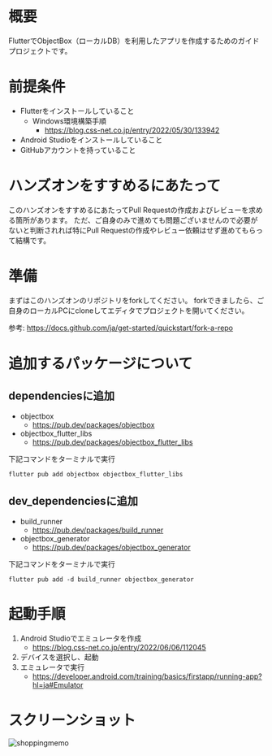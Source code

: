 # 概要

FlutterでObjectBox（ローカルDB）を利用したアプリを作成するためのガイドプロジェクトです。

# 前提条件

- Flutterをインストールしていること
    - Windows環境構築手順
        - https://blog.css-net.co.jp/entry/2022/05/30/133942
- Android Studioをインストールしていること
- GitHubアカウントを持っていること

# ハンズオンをすすめるにあたって

このハンズオンをすすめるにあたってPull Requestの作成およびレビューを求める箇所があります。 ただ、ご自身のみで進めても問題ございませんので必要がないと判断されれば特にPull Requestの作成やレビュー依頼はせず進めてもらって結構です。

# 準備

まずはこのハンズオンのリポジトリをforkしてください。 forkできましたら、ご自身のローカルPCにcloneしてエディタでプロジェクトを開いてください。

参考: https://docs.github.com/ja/get-started/quickstart/fork-a-repo

# 追加するパッケージについて

## dependenciesに追加

- objectbox
    - https://pub.dev/packages/objectbox
- objectbox_flutter_libs
    - https://pub.dev/packages/objectbox_flutter_libs

下記コマンドをターミナルで実行

`flutter pub add objectbox objectbox_flutter_libs`

## dev_dependenciesに追加

- build_runner
    - https://pub.dev/packages/build_runner
- objectbox_generator
    - https://pub.dev/packages/objectbox_generator

下記コマンドをターミナルで実行

`flutter pub add -d build_runner objectbox_generator`

# 起動手順

1. Android Studioでエミュレータを作成
    - https://blog.css-net.co.jp/entry/2022/06/06/112045
2. デバイスを選択し、起動
3. エミュレータで実行
    - https://developer.android.com/training/basics/firstapp/running-app?hl=ja#Emulator

# スクリーンショット
![shoppingmemo](https://user-images.githubusercontent.com/97335620/205445395-1d9506f5-affb-4142-9887-8a46de96298d.png)



